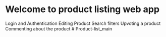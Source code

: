 # Welcome to product listing web app
 
 
 Login and Authentication 
 Editing Product 
 Search filters 
 Upvoting a product 
 Commenting about the product # Product-list_main
